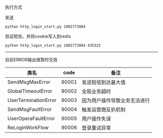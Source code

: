 执行方式

发送
```
python http_login_start.py 1865773084
```

验证短信，并将cookie写入到redis
```
python http_login_start.py 1865773084 435323
```



---
目前ERROR输出值暂时无效


| 类名 | code |备注 |
| -------- | -------- | ------- | 
| SendMsgMaxError | 90001| 发送短信到达最大值
| GlobalTimeoutError | 90002 | 全局业务超时
| UserTerminationError | 90003 | 因为用户操作导致业务无法进行
| SendMsgFaultError | 90004 | 触发运营商反扒机制
| UserOperaFaultError | 90005 | 用户操作失误
| ReLoginWorkFlow | 90006 | 登录重试异常
